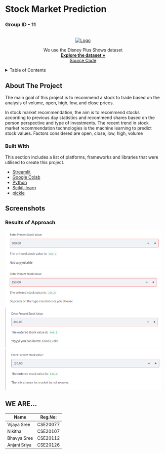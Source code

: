 # Stock Market Prediction

<h3> Group ID - 11 </h3>
<br />
<div align="center">
  <a href="https://github.com/othneildrew/Best-README-Template">
    <img src="Disney.png" alt="Logo">
  </a>
 </div>
 <div align="center">
<p align="center">
We use the Disney Plus Shows dataset 
    <br />
    <a href=https://github.com/AnjaniSriya/ML_Project/blob/b6c9682c2cf2c2451b87a2b7074578024a263743/ADANIPORTS.csv><strong>Explore the dataset »</strong></a>
    <br />
    <a href="https://github.com/AnjaniSriya/ML_Project/blob/b6c9682c2cf2c2451b87a2b7074578024a263743/CSE20077,20107,20112,20126.py">Source Code</a>
  </p>
</div>


<!-- TABLE OF CONTENTS -->
<details>
  <summary>Table of Contents</summary>
  <ol>
    <li>
      <a href="#about-the-project">About The Project</a>
      <ul>
        <li><a href="#built-with">Built With</a></li>
      </ul>
    </li>
    <li>
      <a href="#Screenshots">Screenshots</a>
    </li>    
    <li><a href="#WE ARE.......">WE ARE.......</a></li>
  </ol>
</details>



<!-- ABOUT THE PROJECT -->
## About The Project

<p>The main goal of this project is to recommend a stock to trade based on the analysis of volume, open, high, low, and close prices.</p>
<p>In stock market recommendation, the aim is to recommend stocks according to previous day statistics and recommend shares based on the person perspective and type of investments. The recent trend in stock market recommendation technologies is the machine learning to predict stock values. Factors considered are open, close, low, high, volume</p>


### Built With

This section includes a list of platforms, frameworks and libraries that were utilised to create this project.

* [Streamlit](https://docs.streamlit.io/)
* [Google Colab](https://research.google.com/colaboratory/)
* [Python](https://www.python.org/)
* [Scikit-learn](https://scikit-learn.org/stable/)
* [pickle](https://docs.python.org/3/library/pickle.html)


<!-- SCREENSHOTS -->
## Screenshots

<h3> Results of Approach  </h3>
<img src="https://github.com/AnjaniSriya/ML_Project/blob/b6c9682c2cf2c2451b87a2b7074578024a263743/444.png">
<img src="https://github.com/AnjaniSriya/ML_Project/blob/b6c9682c2cf2c2451b87a2b7074578024a263743/333.png">
<img src="https://github.com/AnjaniSriya/ML_Project/blob/b6c9682c2cf2c2451b87a2b7074578024a263743/222.png">
<img src="https://github.com/AnjaniSriya/ML_Project/blob/b6c9682c2cf2c2451b87a2b7074578024a263743/111.png">

<!-- TEAM MEMBERS -->
## WE ARE...

Name          | Reg.No:
------------- | -------------
Vijaya Sree   | CSE20077
Nikitha       | CSE20107
Bhavya Sree   | CSE20112
Anjani Sriya  | CSE20126
